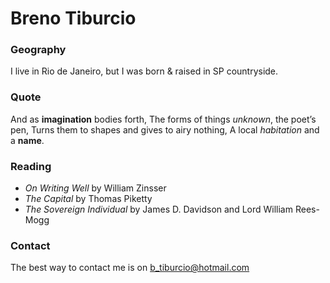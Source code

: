 # Breno Tiburcio

### Geography

I live in Rio de Janeiro, but I was born & raised in SP countryside. 

### Quote

And as **imagination** bodies forth,
The forms of things *unknown*, the poet’s pen,
Turns them to shapes and gives to airy nothing,
A local *habitation* and a **name**.


### Reading

- *On Writing Well* by William Zinsser
- *The Capital* by Thomas Piketty
- *The Sovereign Individual* by James D. Davidson and Lord William Rees-Mogg


### Contact

The best way to contact me is on b_tiburcio@hotmail.com
